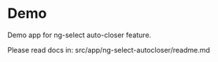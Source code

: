 # Demo

Demo app for ng-select auto-closer feature.

Please read docs in:
src/app/ng-select-autocloser/readme.md
